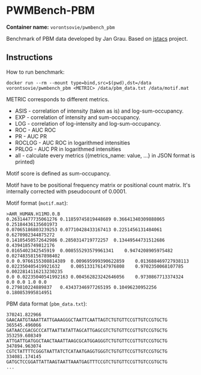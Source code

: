 # PWMBench-PBM
**Container name:** `vorontsovie/pwmbench_pbm`

Benchmark of PBM data developed by Jan Grau. Based on [jstacs](http://www.jstacs.de/index.php/Main_Page) project.

## Instructions

How to run benchmark:
```
docker run --rm --mount type=bind,src=$(pwd),dst=/data vorontsovie/pwmbench_pbm <METRIC> /data/pbm_data.txt /data/motif.mat
```

METRIC corresponds to different metrics.
* ASIS - correlation of intensity (taken as is) and log-sum-occupancy.
* EXP - correlation of intensity and sum-occupancy.
* LOG - correlation of log-intensity and log-sum-occupancy.
* ROC - AUC ROC
* PR - AUC PR
* ROCLOG - AUC ROC in logarithmed intensities
* PRLOG - AUC PR in logarithmed intensities
* all - calculate every metrics ({metrics_name: value, ...} in JSON format is printed)

Motif score is defined as sum-occupancy.

Motif have to be positional frequency matrix or positional count matrix. It's internally corrected with pseudocount of 0.0001.

Motif format (`motif.mat`):
```
>AHR_HUMAN.H11MO.0.B
0.26314477735061276	0.11859745819448689	0.36641340309888065	0.25184436135601973
0.07065186803239253	0.07710428433167413	0.2251456131484061	0.6270982344875272
0.14105450572642986	0.2850314719772257	0.13449544731512686	0.4394185749812176
0.0165402342545919	0.008555293579961341	0.9474208905975482	0.027483581567898402
0.0	0.9766155308814389	0.009695999390622859	0.013688469727938113
0.022350405419921632	0.005133176147976808	0.9702350068107785	0.0022814116213230235
0.0	0.02235040541992163	0.004562823242646056	0.9730867713374324
0.0	0.0	1.0	0.0
0.279810224889837	0.43437346977265195	0.10496230952256	0.180853995814951
```

PBM data format (`pbm_data.txt`):
```
370241.822966	GAACAATGTAAATTATTGAAAGGGCTAATTCAATTAGTCTGTGTTCCGTTGTCCGTGCTG
365545.496066	GATAACCGACGCCCATTAATTATATTAGCATTGAGCGTCTGTGTTCCGTTGTCCGTGCTG
353259.608349	ATTGATTGATGGCTAACTAAATTAAGCGCATGGAGGGTCTGTGTTCCGTTGTCCGTGCTG
347894.963074	CGTCTATTTTCGGGTAATTATCTCATAATGAGGTGGGTCTGTGTTCCGTTGTCCGTGCTG
334081.174145	GATGCTCCGGATTATTAAGTAATTAAATGAGTTTCCGTCTGTGTTCCGTTGTCCGTGCTG
...
```
